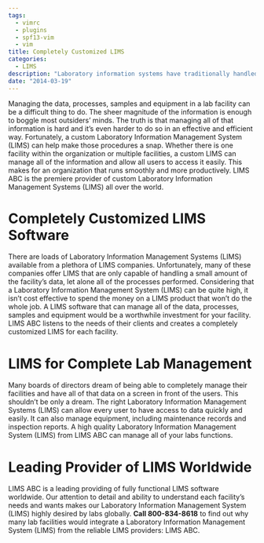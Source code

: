 ```yaml
---
tags:
  - vimrc
  - plugins
  - spf13-vim
  - vim
title: Completely Customized LIMS
categories:
  - LIMS
description: "Laboratory information systems have traditionally handled only the management and "
date: "2014-03-19"
---
```


Managing the data, processes, samples and equipment in a lab facility can be a difficult thing to do. The sheer magnitude of the information is enough to boggle most outsiders’ minds. The truth is that managing all of that information is hard and it’s even harder to do so in an effective and efficient way. Fortunately, a custom Laboratory Information Management System (LIMS) can help make those procedures a snap. Whether there is one facility within the organization or multiple facilities, a custom LIMS can manage all of the information and allow all users to access it easily. This makes for an organization that runs smoothly and more productively. LIMS ABC is the premiere provider of custom Laboratory Information Management Systems (LIMS) all over the world.

 

# Completely Customized LIMS Software

There are loads of Laboratory Information Management Systems (LIMS) available from a plethora of LIMS companies. Unfortunately, many of these companies offer LIMS that are only capable of handling a small amount of the facility’s data, let alone all of the processes performed. Considering that a Laboratory Information Management System (LIMS) can be quite high, it isn’t cost effective to spend the money on a LIMS product that won’t do the whole job. A LIMS software that can manage all of the data, processes, samples and equipment would be a worthwhile investment for your facility. LIMS ABC listens to the needs of their clients and creates a completely customized LIMS for each facility.

# LIMS for Complete Lab Management

Many boards of directors dream of being able to completely manage their facilities and have all of that data on a screen in front of the users. This shouldn’t be only a dream. The right Laboratory Information Management Systems (LIMS) can allow every user to have access to data quickly and easily. It can also manage equipment, including maintenance records and inspection reports. A high quality Laboratory Information Management System (LIMS) from LIMS ABC can manage all of your labs functions.

# Leading Provider of LIMS Worldwide

LIMS ABC is a leading providing of fully functional LIMS software worldwide. Our attention to detail and ability to understand each facility’s needs and wants makes our Laboratory Information Management System (LIMS) highly desired by labs globally. **Call 800-834-8618** to find out why many lab facilities would integrate a Laboratory Information Management System (LIMS) from the reliable LIMS providers: LIMS ABC.